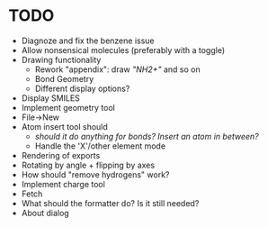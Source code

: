 # TODO

* Diagnoze and fix the benzene issue
* Allow nonsensical molecules (preferably with a toggle)
* Drawing functionality
  * Rework "appendix": draw _"NH2+"_ and so on
  * Bond Geometry
  * Different display options?
* Display SMILES
* Implement geometry tool
* File->New 
* Atom insert tool should 
  * _should it do anything for bonds? Insert an atom in between?_
  * Handle the 'X'/other element mode
* Rendering of exports
* Rotating by angle + flipping by axes
* How should "remove hydrogens" work?
* Implement charge tool
* Fetch
* What should the formatter do? Is it still needed?
* About dialog
